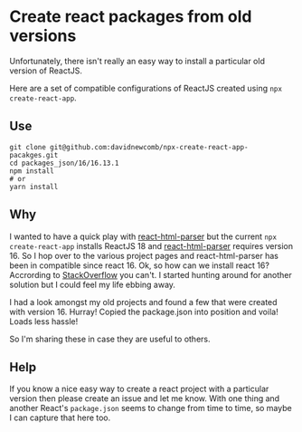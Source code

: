 # Create react packages from old versions

Unfortunately, there isn't really an easy way to install a particular old
version of ReactJS.

Here are a set of compatible configurations of ReactJS created using `npx create-react-app`.

## Use
```
git clone git@github.com:davidnewcomb/npx-create-react-app-pacakges.git
cd packages_json/16/16.13.1
npm install
# or
yarn install
```

## Why
I wanted to have a quick play with [react-html-parser](https://www.npmjs.com/package/react-html-parser)
but the current `npx create-react-app` installs ReactJS 18 and [react-html-parser](https://www.npmjs.com/package/react-html-parser) requires version 16.
So I hop over to the various project pages and react-html-parser has been in compatible since react 16.
Ok, so how can we install react 16? Accrording to [StackOverflow](https://stackoverflow.com/a/67390700/52070) you can't.
I started hunting around for another solution but I could feel my life ebbing away.

I had a look amongst my old projects and found a few that were created with version 16.
Hurray! Copied the package.json into position and voila! Loads less hassle!

So I'm sharing these in case they are useful to others.

## Help
If you know a nice easy way to create a react project with a particular version
then please create an issue and let me know. With one thing and another React's `package.json`
seems to change from time to time, so maybe I can capture that here too.
